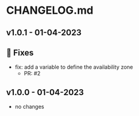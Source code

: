 # CHANGELOG.md
## v1.0.1 - 01-04-2023
## 🐛 Fixes

- fix: add a variable to define the availability zone
   - PR: #2


## v1.0.0 - 01-04-2023
- no changes

